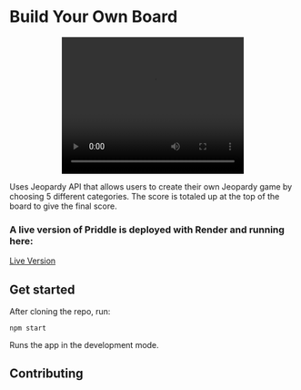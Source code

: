 # Build Your Own Board

<p align="center">
  <video width="320" height="240">
    <source src="image/Add a heading.mp4" type="video/mp4" />
  </video>
</p>

Uses Jeopardy API that allows users to create their own Jeopardy game by choosing 5 different categories. The score is totaled up at the top of the board to give the final score.

### A live version of Priddle is deployed with Render and running here:

[Live Version](https://zoej0504.github.io/Build-Your-Own-Board/)


## Get started

After cloning the repo, run:

```
npm start 
```

Runs the app in the development mode. 


## Contributing

